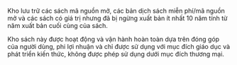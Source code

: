 Kho lưu trữ các sách mã nguồn mở, các bản dịch sách miễn phí/mã nguồn mở và các sách có giá trị nhưng đã bị ngừng xuất bản ít nhất 10 năm tính từ năm xuất bản cuối cùng của sách.

Kho sách này được hoạt động và vận hành hoàn toàn dựa trên đóng góp của người dùng, phi lợi nhuận và chỉ được sử dụng với mục đích giáo dục và phát triển kiến thức, không được phép sử dụng dưới mục đích thương mại.
